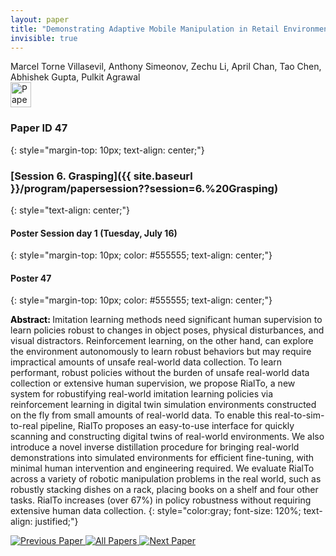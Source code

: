 ```yaml
---
layout: paper
title: "Demonstrating Adaptive Mobile Manipulation in Retail Environments"
invisible: true
---
```

<div class="paper-authors">
<div class="paper-author-box">
    <div class="paper-author-name">Marcel Torne Villasevil, Anthony Simeonov, Zechu Li, April Chan, Tao Chen, Abhishek Gupta, Pulkit Agrawal</div>
    <div class="paper-author-uni"></div>
</div>

</div><div class="paper-pdf">
<div> <a href="http://www.roboticsproceedings.org/rss19/p47.pdf"><img src="{{ site.baseurl }}/images/paper_link.png" alt="Paper Website" width = "33"  height = "40"/></a> </div>
</div>

### Paper ID 47
{: style="margin-top: 10px; text-align: center;"}

### [Session 6. Grasping]({{ site.baseurl }}/program/papersession??session=6.%20Grasping)
{: style="text-align: center;"}

#### Poster Session day 1 (Tuesday, July 16)
{: style="margin-top: 10px; color: #555555; text-align: center;"}

#### Poster 47
{: style="margin-top: 10px; color: #555555; text-align: center;"}

<b style="color: black;">Abstract: </b>Imitation learning methods need significant human supervision to learn policies robust to changes in object poses, physical disturbances, and visual distractors. Reinforcement learning, on the other hand, can explore the environment autonomously to learn robust behaviors but may require impractical amounts of unsafe real-world data collection. To learn performant, robust policies without the burden of unsafe real-world data collection or extensive human supervision, we propose RialTo, a new system for robustifying real-world imitation learning policies via reinforcement learning in digital twin simulation environments constructed on the fly from small amounts of real-world data. To enable this real-to-sim-to-real pipeline, RialTo proposes an easy-to-use interface for quickly scanning and constructing digital twins of real-world environments. We also introduce a novel inverse distillation procedure for bringing real-world demonstrations into simulated environments for efficient fine-tuning, with minimal human intervention and engineering required. We evaluate RialTo across a variety of robotic manipulation problems in the real world, such as robustly stacking dishes on a rack, placing books on a shelf and four other tasks. RialTo increases (over 67%) in policy robustness without requiring extensive human data collection.
{: style="color:gray; font-size: 120%; text-align: justified;"}


<div class="paper-menu">
<a href="{{ site.baseurl }}/program/papers/046/"> <img src="{{ site.baseurl }}/images/previous_paper_icon.png" alt="Previous Paper" title="Previous Paper"/> </a>
<a href="{{ site.baseurl }}/program/papers"><img src="{{ site.baseurl }}/images/overview_icon.png" alt="All Papers" title="All Papers"/> </a>
<a href="{{ site.baseurl }}/program/papers/048/"> <img src="{{ site.baseurl }}/images/next_paper_icon.png" alt="Next Paper" title="Next Paper"/> </a>

</div>
